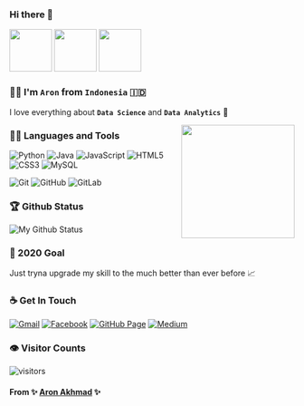 ### Hi there 👋

<p align="left">
  <img src="https://i.pinimg.com/originals/0b/f2/ba/0bf2baebc370e83b26b1e5ef6a558f07.gif" width="75px">
  <img src="https://media.tenor.com/images/a03e50aa358b7cab991f58b43e1a942a/tenor.gif" width="75px">
  <img src="https://i.pinimg.com/originals/19/da/42/19da4277bf5a2000cf610b933f1ea50e.gif" width="75px">
</p>

### 👦🏻 I'm `Aron` from `Indonesia` 🇮🇩
I love everything about **`Data Science`** and **`Data Analytics`** 🤎

<img align='right' src='https://i.pinimg.com/originals/f8/39/9a/f8399acd37f858c850bbebc2fd5d349e.gif' width='200"'>

### 👨‍💻 Languages and Tools
![Python](https://img.shields.io/badge/-Python-black?style=flat&logo=python)
![Java](https://img.shields.io/badge/Java-orange?style=flat&logo=java&logoColor=white)
![JavaScript](https://img.shields.io/badge/-JavaScript-black?style=flat&logo=javascript)
![HTML5](https://img.shields.io/badge/-HTML5-E34F26?style=flat&logo=html5&logoColor=white)
![CSS3](https://img.shields.io/badge/-CSS3-1572B6?style=flat&logo=css3)
![MySQL](https://img.shields.io/badge/-MySQL-black?style=flat&logo=mysql)

![Git](https://img.shields.io/badge/-Git-black?style=flat&logo=git)
![GitHub](https://img.shields.io/badge/-GitHub-181717?style=flat&logo=github)
![GitLab](https://img.shields.io/badge/-GitLab-FCA121?style=flat&logo=gitlab)


### 🏆 Github Status
![My Github Status](https://github-readme-stats.vercel.app/api?username=aronakhmad&show_icons=true&hide_border=true)


### 🔭 2020 Goal
Just tryna upgrade my skill to the much better than ever before 📈


### ☕ Get In Touch
[![Gmail](http://img.shields.io/badge/Gmail--181717?style=social&logo=gmail)](mailto:aronakhmad@gmail.com)
[![Facebook](http://img.shields.io/badge/Facebook--181717?style=social&logo=facebook)](https://www.facebook.com/aron.akhmad.161/)
[![GitHub Page](https://img.shields.io/badge/GitHub%20Page--181717?style=social&logo=github)](https://aronakhmad.github.io)
[![Medium](http://img.shields.io/badge/Medium--181717?style=social&logo=medium)](https://aronakhmad.medium.com/)


### 👁 Visitor Counts
![visitors](https://visitor-badge.glitch.me/badge?page_id=aronakhmad.aronakhmad)

#### From ✨ [Aron Akhmad](https://github.com/aronakhmad) ✨
